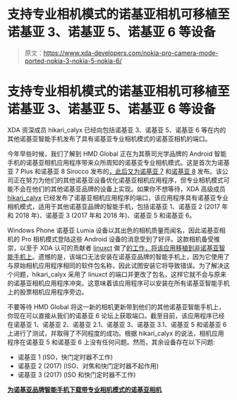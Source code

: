 # 支持专业相机模式的诺基亚相机可移植至诺基亚 3、诺基亚 5、诺基亚 6 等设备

> 原文：<https://www.xda-developers.com/nokia-pro-camera-mode-ported-nokia-3-nokia-5-nokia-6/>

# 支持专业相机模式的诺基亚相机可移植至诺基亚 3、诺基亚 5、诺基亚 6 等设备

XDA 资深成员 hikari_calyx 已经向包括诺基亚 3、诺基亚 5、诺基亚 6 等在内的其他诺基亚智能手机发布了具有诺基亚专业相机模式的诺基亚相机的端口。

今年早些时候，我们了解到 HMD Global 正在为其蔡司光学品牌的 Android 智能手机的诺基亚相机应用程序带来众所周知的诺基亚专业相机模式。这是首次为诺基亚 7 Plus 和诺基亚 8 Sirocco 发布的[，此后](https://www.xda-developers.com/nokia-lumia-camera-pro-android/)[又为诺基亚 7](https://www.xda-developers.com/download-nokia-camera-pro-camera-nokia-7/) 和[诺基亚 8](https://www.xda-developers.com/pro-camera-mode-nokia-8/) 发布。该公司正在努力为他们的其他诺基亚设备优化诺基亚相机应用程序，但专业相机模式可能不会在他们的其他诺基亚品牌的设备上实现。如果你不想等待，XDA 高级成员 [hikari_calyx](https://forum.xda-developers.com/member.php?u=7601808) 已经发布了诺基亚相机应用程序的端口，该应用程序具有诺基亚专业相机模式，适用于其他诺基亚品牌的智能手机，包括诺基亚 1、诺基亚 2 (2017 年和 2018 年)、诺基亚 3 (2017 年和 2018 年)、诺基亚 5 和诺基亚 6。

Windows Phone 诺基亚 Lumia 设备以其出色的相机质量而闻名，因此诺基亚相机的 Pro 相机模式登陆这些 Android 设备的消息受到了好评。这款相机备受推崇，以至于 XDA 认可的贡献者 [linuxct](https://forum.xda-developers.com/member.php?u=4787101) 做了[的工作，将该应用移植到非诺基亚智能手机上](https://www.xda-developers.com/nokia-camera-pro-camera-mode-ported/)。遗憾的是，该端口无法安装在诺基亚品牌的智能手机上，因为它使用了与原始相机应用程序相同的软件包名称，因此试图安装它将导致错误。为了解决这个问题，hikari_calyx 采用了 linuxct 的端口并更改了包名，这样它就不会与原来的诺基亚相机应用程序冲突。这意味着该应用程序可以安装在所有诺基亚智能手机上的股票相机应用程序旁边。

不要等待 HMD Global 将这一新的相机更新带到他们的其他诺基亚智能手机上，你现在可以直接从我们的诺基亚 6 论坛上获取端口。截至目前，该应用程序已经在诺基亚 1、诺基亚 2、诺基亚 2.1、诺基亚 3、诺基亚 3.1、诺基亚 5 和诺基亚 6 上进行了测试，并取得了不同程度的成功。根据 hikari_calyx 的说法，相机应用程序在诺基亚 5 和诺基亚 6 上没有任何问题。然而，其余设备存在以下问题:

*   诺基亚 1 (ISO，快门定时器不工作)
*   诺基亚 2 (2017) (ISO、对焦和快门定时器不起作用)
*   诺基亚 3 (2017) (ISO 和快门定时器不工作)

[**为诺基亚品牌智能手机下载带专业相机模式的诺基亚相机**](https://forum.xda-developers.com/nokia-6/themes/nokia-pro-camera-port-nokia-android-t3799087)
